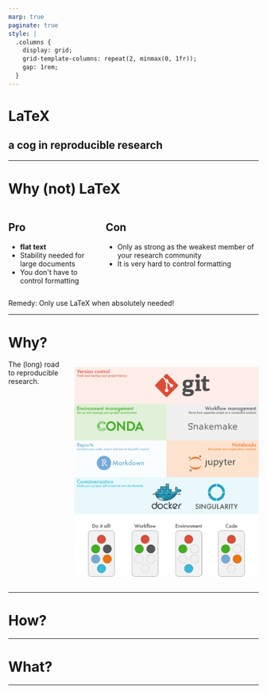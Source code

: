 ```yaml
---
marp: true
paginate: true
style: |
  .columns {
    display: grid;
    grid-template-columns: repeat(2, minmax(0, 1fr));
    gap: 1rem;
  }
---
```


# **LaTeX**
## a cog in reproducible research

---

# Why (not) LaTeX

<div class="columns">
<div>

## Pro

* **flat text**
* Stability needed for large documents
* You don't have to control formatting

</div>
<div>

## Con

* Only as strong as the weakest member of your research community
* It is very hard to control formatting

</div>
</div>

Remedy: Only use LaTeX when absolutely needed!

---

# Why?

<div class="columns">
<div>
The (long) road to reproducible research.
</div>
<div> 

![width:500px](img/tutorials_overview.png)

</div>
</div>

---

# How?

---

# What?

---


